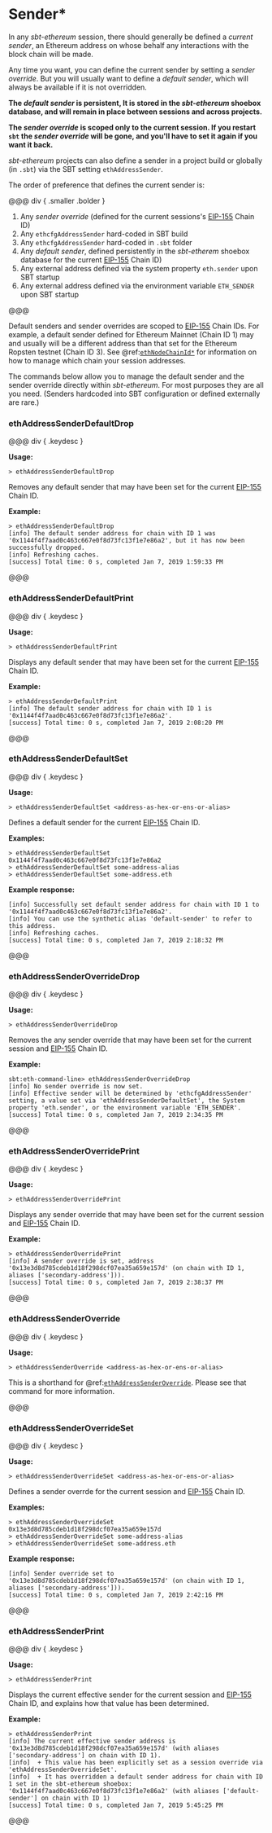 # Sender*

In any _sbt-ethereum_ session, there should generally be defined a _current sender_, an Ethereum address
on whose behalf any interactions with the block chain will be made.

Any time you want, you can define the current sender by setting a _sender override_.
But you will usually want to define a _default sender_, which will always be available if it is not
overridden.

**The _default sender_ is persistent, It is stored in the _sbt-ethereum_ shoebox database, and will remain in place
between sessions and across projects.**

**The _sender override_ is scoped only to the current session. If you restart
`sbt` the _sender override_ will be gone, and you'll have to set it again if you want it back.**

_sbt-ethereum_ projects can also define a sender in a project build or globally (in `.sbt`) via the SBT setting `ethAddressSender`.

The order of preference that defines the current sender is:

@@@ div { .smaller .bolder }

1. Any _sender override_ (defined for the current sessions's [EIP-155](https://github.com/ethereum/EIPs/blob/master/EIPS/eip-155.md) Chain ID)
2. Any `ethcfgAddressSender` hard-coded in SBT build
3. Any `ethcfgAddressSender` hard-coded in `.sbt` folder
4. Any _default sender_, defined persistently in the _sbt-etherem_ shoebox database for the current [EIP-155](https://github.com/ethereum/EIPs/blob/master/EIPS/eip-155.md) Chain ID)
5. Any external address defined via the system property `eth.sender` upon SBT startup
6. Any external address defined via the environment variable `ETH_SENDER` upon SBT startup

@@@

Default senders and sender overrides are scoped to [EIP-155](https://github.com/ethereum/EIPs/blob/master/EIPS/eip-155.md) Chain IDs.
For example, a default sender defined for Ethereum Mainnet (Chain ID 1) may and usually will be a different address than that set for
the Ethereum Ropsten testnet (Chain ID 3). See @ref:[`ethNodeChainId*`](../node/chain_id.md) for information on how to manage which
chain your session addresses.

The commands below allow you to manage the default sender and the sender override directly within _sbt-ethereum_. For most purposes they are all you need.
(Senders hardcoded into SBT configuration or defined externally are rare.)

### ethAddressSenderDefaultDrop

@@@ div { .keydesc }

**Usage:**
```
> ethAddressSenderDefaultDrop
```
Removes any default sender that may have been set for the current [EIP-155](https://github.com/ethereum/EIPs/blob/master/EIPS/eip-155.md) Chain ID.

**Example:**
```
> ethAddressSenderDefaultDrop
[info] The default sender address for chain with ID 1 was '0x1144f4f7aad0c463c667e0f8d73fc13f1e7e86a2', but it has now been successfully dropped.
[info] Refreshing caches.
[success] Total time: 0 s, completed Jan 7, 2019 1:59:33 PM
```

@@@

### ethAddressSenderDefaultPrint

@@@ div { .keydesc }

**Usage:**
```
> ethAddressSenderDefaultPrint
```
Displays any default sender that may have been set for the current [EIP-155](https://github.com/ethereum/EIPs/blob/master/EIPS/eip-155.md) Chain ID.

**Example:**
```
> ethAddressSenderDefaultPrint
[info] The default sender address for chain with ID 1 is '0x1144f4f7aad0c463c667e0f8d73fc13f1e7e86a2'.
[success] Total time: 0 s, completed Jan 7, 2019 2:08:20 PM
```

@@@

### ethAddressSenderDefaultSet

@@@ div { .keydesc }

**Usage:**
```
> ethAddressSenderDefaultSet <address-as-hex-or-ens-or-alias>
```
Defines a default sender for the current [EIP-155](https://github.com/ethereum/EIPs/blob/master/EIPS/eip-155.md) Chain ID.

**Examples:**
```
> ethAddressSenderDefaultSet 0x1144f4f7aad0c463c667e0f8d73fc13f1e7e86a2
> ethAddressSenderDefaultSet some-address-alias
> ethAddressSenderDefaultSet some-address.eth
```

**Example response:**
```
[info] Successfully set default sender address for chain with ID 1 to '0x1144f4f7aad0c463c667e0f8d73fc13f1e7e86a2'.
[info] You can use the synthetic alias 'default-sender' to refer to this address.
[info] Refreshing caches.
[success] Total time: 0 s, completed Jan 7, 2019 2:18:32 PM
```

@@@

### ethAddressSenderOverrideDrop

@@@ div { .keydesc }

**Usage:**
```
> ethAddressSenderOverrideDrop
```
Removes the any sender override that may have been set for the current session and [EIP-155](https://github.com/ethereum/EIPs/blob/master/EIPS/eip-155.md) Chain ID.

**Example:**
```
sbt:eth-command-line> ethAddressSenderOverrideDrop
[info] No sender override is now set.
[info] Effective sender will be determined by 'ethcfgAddressSender' setting, a value set via 'ethAddressSenderDefaultSet', the System property 'eth.sender', or the environment variable 'ETH_SENDER'.
[success] Total time: 0 s, completed Jan 7, 2019 2:34:35 PM
```

@@@

### ethAddressSenderOverridePrint

@@@ div { .keydesc }

**Usage:**
```
> ethAddressSenderOverridePrint
```
Displays any sender override that may have been set for the current session and [EIP-155](https://github.com/ethereum/EIPs/blob/master/EIPS/eip-155.md) Chain ID.

**Example:**
```
> ethAddressSenderOverridePrint
[info] A sender override is set, address '0x13e3d8d785cdeb1d18f298dcf07ea35a659e157d' (on chain with ID 1, aliases ['secondary-address'])).
[success] Total time: 0 s, completed Jan 7, 2019 2:38:37 PM
```

@@@

### ethAddressSenderOverride

@@@ div { .keydesc }

**Usage:**
```
> ethAddressSenderOverride <address-as-hex-or-ens-or-alias>
```
This is a shorthand for @ref:[`ethAddressSenderOverride`](#ethAddressSenderOverrideSet). Please see that command for more information.

@@@

### ethAddressSenderOverrideSet

@@@ div { .keydesc }

**Usage:**
```
> ethAddressSenderOverrideSet <address-as-hex-or-ens-or-alias>
```
Defines a sender overrde for the current session and [EIP-155](https://github.com/ethereum/EIPs/blob/master/EIPS/eip-155.md) Chain ID.

**Examples:**
```
> ethAddressSenderOverrideSet 0x13e3d8d785cdeb1d18f298dcf07ea35a659e157d
> ethAddressSenderOverrideSet some-address-alias
> ethAddressSenderOverrideSet some-address.eth
```

**Example response:**
```
[info] Sender override set to '0x13e3d8d785cdeb1d18f298dcf07ea35a659e157d' (on chain with ID 1, aliases ['secondary-address'])).
[success] Total time: 0 s, completed Jan 7, 2019 2:42:16 PM
```

@@@

### ethAddressSenderPrint

@@@ div { .keydesc }

**Usage:**
```
> ethAddressSenderPrint
```
Displays the current effective sender for the current session and [EIP-155](https://github.com/ethereum/EIPs/blob/master/EIPS/eip-155.md) Chain ID,
and explains how that value has been determined.

**Example:**
```
> ethAddressSenderPrint
[info] The current effective sender address is '0x13e3d8d785cdeb1d18f298dcf07ea35a659e157d' (with aliases ['secondary-address'] on chain with ID 1).
[info]  + This value has been explicitly set as a session override via 'ethAddressSenderOverrideSet'.
[info]  + It has overridden a default sender address for chain with ID 1 set in the sbt-ethereum shoebox: '0x1144f4f7aad0c463c667e0f8d73fc13f1e7e86a2' (with aliases ['default-sender'] on chain with ID 1)
[success] Total time: 0 s, completed Jan 7, 2019 5:45:25 PM
```

@@@

